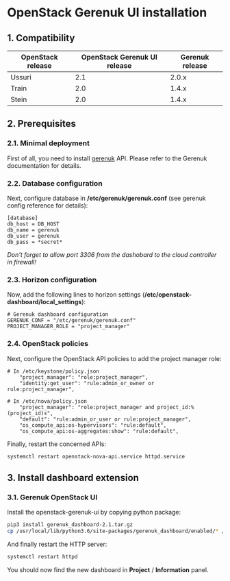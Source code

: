 # OpenStack Gerenuk UI installation

## 1. Compatibility

| OpenStack release | OpenStack Gerenuk UI release | Gerenuk release |
| --- | --- | --- |
| Ussuri | 2.1 | 2.0.x |
| Train | 2.0 | 1.4.x |
| Stein | 2.0 | 1.4.x |



## 2. Prerequisites
### 2.1. Minimal deployment
First of all, you need to install [gerenuk](https://github.com/cyrilletoulet/gerenuk) API. 
Please refer to the Gerenuk documentation for details.

### 2.2. Database configuration
Next, configure database in **/etc/gerenuk/gerenuk.conf** (see gerenuk config reference for details):
```
[database]
db_host = DB_HOST
db_name = gerenuk
db_user = gerenuk
db_pass = *secret*
```

*Don't forget to allow port 3306 from the dashobard to the cloud controller in firewall!*

### 2.3. Horizon configuration
Now, add the following lines to horizon settings (**/etc/openstack-dashboard/local_settings**):
```
# Gerenuk dashboard configuration
GERENUK_CONF = "/etc/gerenuk/gerenuk.conf"
PROJECT_MANAGER_ROLE = "project_manager"
```

### 2.4. OpenStack policies

Next, configure the OpenStack API policies to add the project manager role:
```
# In /etc/keystone/policy.json
    "project_manager": "role:project_manager",
    "identity:get_user": "rule:admin_or_owner or rule:project_manager",

# In /etc/nova/policy.json
    "project_manager": "role:project_manager and project_id:%(project_id)s",
    "default": "rule:admin_or_user or rule:project_manager",
    "os_compute_api:os-hypervisors": "rule:default",
    "os_compute_api:os-aggregates:show": "rule:default",
```

Finally, restart the concerned APIs:
```bash
systemctl restart openstack-nova-api.service httpd.service
```


## 3. Install dashboard extension
### 3.1. Gerenuk OpenStack UI
Install the openstack-gerenuk-ui by copying python package:
```bash
pip3 install gerenuk_dashboard-2.1.tar.gz
cp /usr/local/lib/python3.6/site-packages/gerenuk_dashboard/enabled/* /usr/share/openstack-dashboard/openstack_dashboard/local/enabled/
```

And finally restart the HTTP server:
```bash
systemctl restart httpd
```

You should now find the new dashboard in **Project** / **Information** panel.
